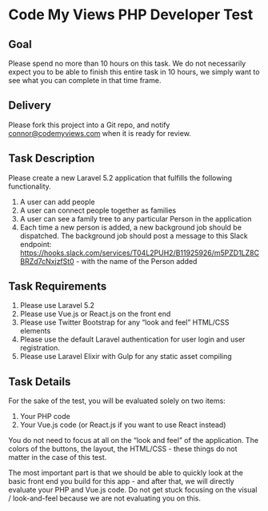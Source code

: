 # Code My Views PHP Developer Test

## Goal

Please spend no more than 10 hours on this task.  We do not necessarily expect you to be able to finish this entire task in 10 hours, we simply want to see what you can complete in that time frame.

## Delivery

Please fork this project into a Git repo, and notify connor@codemyviews.com when it is ready for review.

## Task Description

Please create a new Laravel 5.2 application that fulfills the following functionality.

1. A user can add people
2. A user can connect people together as families
3. A user can see a family tree to any particular Person in the application 
4. Each time a new person is added, a new background job should be dispatched.  The background job should post a message to this Slack endpoint: https://hooks.slack.com/services/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 - with the name of the Person added

## Task Requirements

1. Please use Laravel 5.2
2. Please use Vue.js or React.js on the front end
3. Please use Twitter Bootstrap for any “look and feel” HTML/CSS elements
4. Please use the default Laravel authentication for user login and user registration.
5. Please use Laravel Elixir with Gulp for any static asset compiling

## Task Details

For the sake of the test, you will be evaluated solely on two items:

1. Your PHP code
2. Your Vue.js code (or React.js if you want to use React instead)

You do not need to focus at all on the “look and feel” of the application.  The colors of the buttons, the layout, the HTML/CSS - these things do not matter in the case of this test.

The most important part is that we should be able to quickly look at the basic front end you build for this app - and after that, we will directly evaluate your PHP and Vue.js code.  Do not get stuck focusing on the visual / look-and-feel because we are not evaluating you on this.
